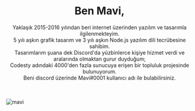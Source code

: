 <h1 align="center"> Ben Mavi,</h1>
<p align="center">
Yaklaşık 2015-2016 yılından beri internet üzerinden yazılım ve tasarımla ilgilenmekteyim. <br>
5 yılı aşkın grafik tasarım ve 3 yılı aşkın Node.js yazılım dili tecrübesine sahibim. <br>
Tasarımlarım şuana dek Discord'da yüzbinlerce kişiye hizmet verdi ve aralarında olmaktan gurur duyduğum; <br>
Codesty adındaki 4000'den fazla sunucuya erişen bir topluluk projesinde bulunuyorum. <br>
Beni discord üzerinde Mavi#0001 kullanıcı adı ile bulabilirsiniz.
 
<br> <br>
<img src="https://komarev.com/ghpvc/?username=mavi&label=Ziyaretçi%20Sayısı&color=0066ff" alt="mavi" />
</p>
